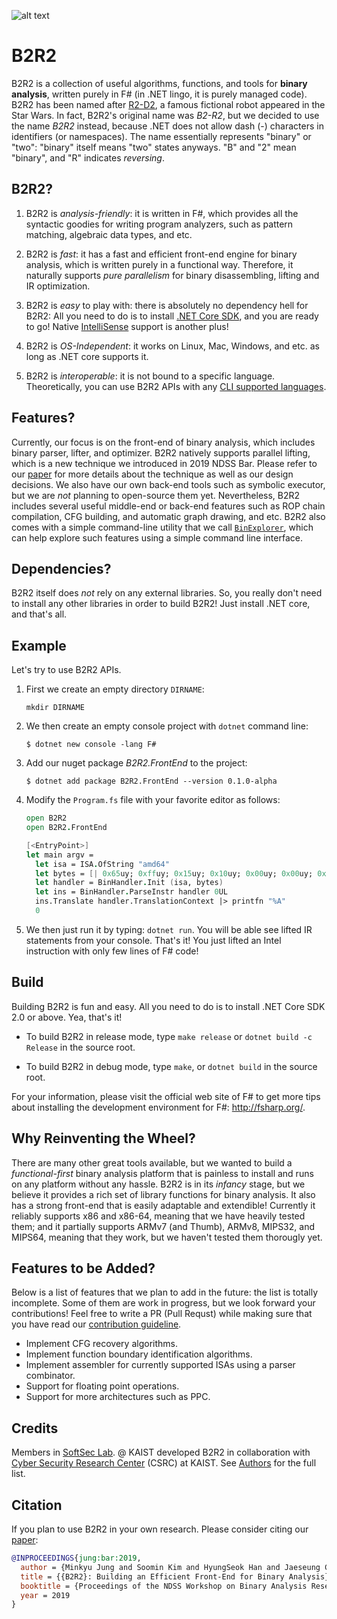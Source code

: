 ![alt text](https://b2r2.org//images/b2r2-2d.png)

B2R2
====

B2R2 is a collection of useful algorithms, functions, and tools for **binary
analysis**, written purely in F# (in .NET lingo, it is purely managed code).
B2R2 has been named after [R2-D2](https://en.wikipedia.org/wiki/R2-D2), a famous
fictional robot appeared in the Star Wars. In fact, B2R2's original name was
*B2-R2*, but we decided to use the name *B2R2* instead, because .NET does not
allow dash (-) characters in identifiers (or namespaces). The name essentially
represents "binary" or "two": "binary" itself means "two" states anyways. "B"
and "2" mean "binary", and "R" indicates *reversing*.

B2R2?
-----

1. B2R2 is *analysis-friendly*: it is written in F#, which provides all the
   syntactic goodies for writing program analyzers, such as pattern matching,
   algebraic data types, and etc.

1. B2R2 is *fast*: it has a fast and efficient front-end engine for binary
   analysis, which is written purely in a functional way. Therefore, it
   naturally supports *pure parallelism* for binary disassembling, lifting and
   IR optimization.

1. B2R2 is *easy* to play with: there is absolutely no dependency hell for B2R2:
   All you need to do is to install [.NET Core
   SDK](https://dotnet.microsoft.com/download), and you are ready to go! Native
   [IntelliSense](https://docs.microsoft.com/en-us/visualstudio/ide/using-intellisense?view=vs-2017)
   support is another plus!

1. B2R2 is *OS-Independent*: it works on Linux, Mac, Windows, and etc. as long
   as .NET core supports it.

1. B2R2 is *interoperable*: it is not bound to a specific
   language. Theoretically, you can use B2R2 APIs with any [CLI supported
   languages](https://en.wikipedia.org/wiki/List_of_CLI_languages).

Features?
---------

Currently, our focus is on the front-end of binary analysis, which includes
binary parser, lifter, and optimizer. B2R2 natively supports parallel lifting,
which is a new technique we introduced in 2019 NDSS Bar. Please refer to our
[paper](#citation) for more details about the technique as well as our design
decisions. We also have our own back-end tools such as symbolic executor, but we
are *not* planning to open-source them yet. Nevertheless, B2R2 includes several
useful middle-end or back-end features such as ROP chain compilation, CFG
building, and automatic graph drawing, and etc. B2R2 also comes with a simple
command-line utility that we call [`BinExplorer`](src/Utilities/BinExplorer),
which can help explore such features using a simple command line interface.

Dependencies?
-------------

B2R2 itself does *not* rely on any external libraries. So, you really don't need
to install any other libraries in order to build B2R2! Just install .NET core,
and that's all.

Example
-------

Let's try to use B2R2 APIs.

1. First we create an empty directory `DIRNAME`:

    ```
    mkdir DIRNAME
    ```

1. We then create an empty console project with `dotnet` command line:

    ```
    $ dotnet new console -lang F#
    ```

1. Add our nuget package *B2R2.FrontEnd* to the project:

    ```
    $ dotnet add package B2R2.FrontEnd --version 0.1.0-alpha
    ```

1. Modify the `Program.fs` file with your favorite editor as follows:

    ```fsharp
    open B2R2
    open B2R2.FrontEnd

    [<EntryPoint>]
    let main argv =
      let isa = ISA.OfString "amd64"
      let bytes = [| 0x65uy; 0xffuy; 0x15uy; 0x10uy; 0x00uy; 0x00uy; 0x00uy |]
      let handler = BinHandler.Init (isa, bytes)
      let ins = BinHandler.ParseInstr handler 0UL
      ins.Translate handler.TranslationContext |> printfn "%A"
      0
    ```

1. We then just run it by typing: `dotnet run`. You will be able see lifted IR
   statements from your console. That's it! You just lifted an Intel instruction
   with only few lines of F# code!

Build
-----

Building B2R2 is fun and easy. All you need to do is to install .NET Core SDK
2.0 or above. Yea, that's it!

- To build B2R2 in release mode, type ```make release``` or ```dotnet build -c
  Release``` in the source root.

- To build B2R2 in debug mode, type ```make```, or ```dotnet build``` in the
  source root.

For your information, please visit the official web site of F# to get more tips
about installing the development environment for F#: http://fsharp.org/.

Why Reinventing the Wheel?
--------------------------

There are many other great tools available, but we wanted to build a
*functional-first* binary analysis platform that is painless to install and runs
on any platform without any hassle. B2R2 is in its *infancy* stage, but we
believe it provides a rich set of library functions for binary analysis. It also
has a strong front-end that is easily adaptable and extendible! Currently it
reliably supports x86 and x86-64, meaning that we have heavily tested them; and
it partially supports ARMv7 (and Thumb), ARMv8, MIPS32, and MIPS64, meaning that
they work, but we haven't tested them thorougly yet.


Features to be Added?
---------------------

Below is a list of features that we plan to add in the future: the list is
totally incomplete. Some of them are work in progress, but we look forward your
contributions! Feel free to write a PR (Pull Requst) while making sure that you
have read our [contribution guideline](CONTRIBUTING.md).

- Implement CFG recovery algorithms.
- Implement function boundary identification algorithms.
- Implement assembler for currently supported ISAs using a parser combinator.
- Support for floating point operations.
- Support for more architectures such as PPC.

Credits
-------

Members in [SoftSec Lab](https://softsec.kaist.ac.kr/). @ KAIST developed B2R2
in collaboration with [Cyber Security Research Center](http://csrc.kaist.ac.kr/)
(CSRC) at KAIST. See [Authors](AUTHORS.md) for the full list.

Citation
--------

If you plan to use B2R2 in your own research. Please consider citing our
[paper](https://FIXME):

```bibtex
@INPROCEEDINGS{jung:bar:2019,
  author = {Minkyu Jung and Soomin Kim and HyungSeok Han and Jaeseung Choi and Sang Kil Cha},
  title = {{B2R2}: Building an Efficient Front-End for Binary Analysis},
  booktitle = {Proceedings of the NDSS Workshop on Binary Analysis Research},
  year = 2019
}
```
